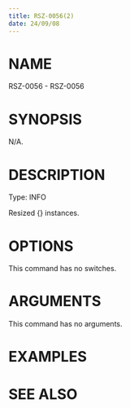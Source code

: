 ```yaml
---
title: RSZ-0056(2)
date: 24/09/08
---
```


# NAME

RSZ-0056 - RSZ-0056

# SYNOPSIS

N/A.

# DESCRIPTION

Type: INFO

Resized {} instances.

# OPTIONS

This command has no switches.

# ARGUMENTS

This command has no arguments.

# EXAMPLES

# SEE ALSO
